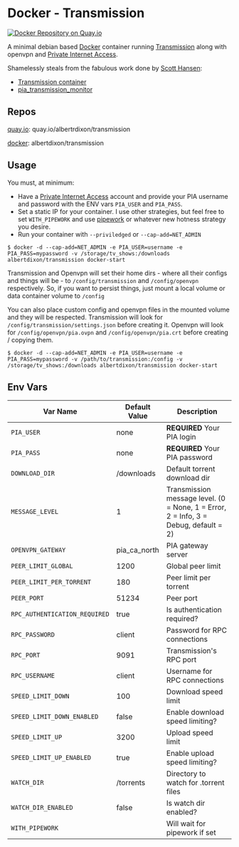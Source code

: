 # Docker - Transmission

[![Docker Repository on Quay.io](https://quay.io/repository/albertrdixon/transmission/status "Docker Repository on Quay.io")](https://quay.io/repository/albertrdixon/transmission)

A minimal debian based [Docker](http://www.docker.com) container running [Transmission](https://www.transmissionbt.com/) along with openvpn and [Private Internet Access](https://www.privateinternetaccess.com/).

Shamelessly steals from the fabulous work done by [Scott Hansen](https://github.com/firecat53):
* [Transmission container](https://github.com/firecat53/dockerfiles/tree/master/transmission)
* [pia_transmission_monitor](https://github.com/firecat53/pia_transmission_monitor)

## Repos

[quay.io](http://quay.io): quay.io/albertrdixon/transmission

[docker](http://hub.docker.com): albertdixon/transmission

## Usage

You must, at minimum:
* Have a [Private Internet Access](https://www.privateinternetaccess.com/) account and provide your PIA username and password with the ENV vars `PIA_USER` and `PIA_PASS`.
* Set a static IP for your container. I use other strategies, but feel free to set `WITH_PIPEWORK` and use [pipework](https://github.com/jpetazzo/pipework) or whatever new hotness strategy you desire.
* Run your container with `--priviledged` or `--cap-add=NET_ADMIN`

```
$ docker -d --cap-add=NET_ADMIN -e PIA_USER=username -e PIA_PASS=mypassword -v /storage/tv_shows:/downloads albertdixon/transmission docker-start
```

Transmission and Openvpn will set their home dirs - where all their configs and things will be - to `/config/transmission` and `/config/openvpn` respectively. So, if you want to persist things, just mount a local volume or data container volume to `/config` 

You can also place custom config and openvpn files in the mounted volume and they will be respected. Transmission will look for `/config/transmission/settings.json` before creating it. Openvpn will look for `/config/openvpn/pia.ovpn` and `/config/openvpn/pia.crt` before creating / copying them.

```
$ docker -d --cap-add=NET_ADMIN -e PIA_USER=username -e PIA_PASS=mypassword -v /path/to/transmission:/config -v /storage/tv_shows:/downloads albertdixon/transmission docker-start
```

## Env Vars

| Var Name | Default Value | Description |
|----------|---------------|-------------|
| `PIA_USER` | none | **REQUIRED** Your PIA login |
| `PIA_PASS` | none | **REQUIRED** Your PIA password |
| `DOWNLOAD_DIR` | /downloads | Default torrent download dir |
| `MESSAGE_LEVEL` | 1 | Transmission message level. (0 = None, 1 = Error, 2 = Info, 3 = Debug, default = 2) |
| `OPENVPN_GATEWAY` | pia_ca_north | PIA gateway server |
| `PEER_LIMIT_GLOBAL` | 1200 | Global peer limit |
| `PEER_LIMIT_PER_TORRENT` | 180 | Peer limit per torrent |
| `PEER_PORT` | 51234 | Peer port |
| `RPC_AUTHENTICATION_REQUIRED` | true | Is authentication required? |
| `RPC_PASSWORD` | client | Password for RPC connections |
| `RPC_PORT` | 9091 | Transmission's RPC port |
| `RPC_USERNAME` | client | Username for RPC connections |
| `SPEED_LIMIT_DOWN` | 100 | Download speed limit |
| `SPEED_LIMIT_DOWN_ENABLED` | false | Enable download speed limiting? |
| `SPEED_LIMIT_UP` | 3200 | Upload speed limit |
| `SPEED_LIMIT_UP_ENABLED` | true | Enable upload speed limiting? |
| `WATCH_DIR` | /torrents | Directory to watch for .torrent files |
| `WATCH_DIR_ENABLED` | false | Is watch dir enabled? |
| `WITH_PIPEWORK` | | Will wait for pipework if set |
